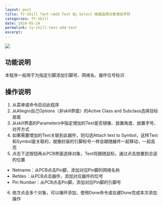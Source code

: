 ```yaml
---
layout: post
title: TY-Skill Text->Add Text By Select 根据选择对象增加字符
categories: TY-Skill
date: 2024-05-24
permalink: ty-skill-text-add-text
excerpt: 
---
```


![](https://tiny-yhw.github.io//images/TY-skill/image-49.png)

## 功能说明
本程序一般用于为指定引脚添加引脚号、网络名、器件位号标识

## 操作说明

1. 从菜单或命令启动此程序
2. 从Allegro自己Options（非skill界面）的Active Class and Subclass选择目标层面
3. 从skill界面的Parameters中指定增加的Text是否镜像、放置角度、放置字号、对齐方式
4. 如果需要增加的Text关联到此器件，则勾选Attach text to Symbol，这样Text和Symbol是关联的，就像封装的引脚标号一样会跟随器件一起移动，一起高亮
5. 点击下述按钮再从PCB界面选择对象，Text将跟随鼠标，通过点击放置到合适的位置
  - Netname：从PCB点击Pin脚，添加对应Pin脚的网络名称
  - Refdes：从PCB点击器件，添加对应器件的位号
  - Pin Number：从PCB点击Pin脚，添加对应Pin脚的引脚号
6. 依次点击多个对象，可以循环添加，使用Done命令或右键Done完成本次添加操作